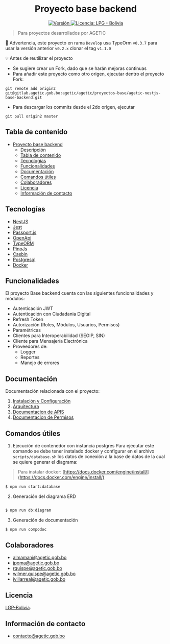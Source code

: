 <h1 align="center">Proyecto base backend</h1>

<p align="center">
  <a href="./">
    <img src="https://img.shields.io/badge/version-v1.1.0-blue" alt="Versión">
  </a>
  <a href="./LICENSE">
      <img src="https://img.shields.io/static/v1?label=Licencia&message=LPG%20-%20Bolivia&color=green" alt="Licencia: LPG - Bolivia" />
  </a>
</p>

> Para proyectos desarrollados por AGETIC

🚨 Advertencia, este proyecto en rama `Develop` usa TypeOrm `v0.3.7` para usar la versión anterior `v0.2.x` clonar el tag `v1.1.0`

💡 Antes de reutilizar el proyecto 

- Se sugiere crear un Fork, dado que se harán mejoras continuas
- Para añadir este proyecto como otro origen, ejecutar dentro el proyecto Fork:
```
git remote add origin2 git@gitlab.agetic.gob.bo:agetic/agetic/proyectos-base/agetic-nestjs-base-backend.git
```
- Para descargar los commits desde el 2do origen, ejecutar
```
git pull origin2 master
```


## Tabla de contenido

- [Proyecto base backend](#proyecto-base-backend)
  - [Descripción](#descripción)
  - [Tabla de contenido](#tabla-de-contenido)
  - [Tecnologías](#tecnologías)
  - [Funcionalidades](#funcionalidades)
  - [Documentación](#documentación)
  - [Comandos útiles](#comandos-útiles)
  - [Colaboradores](#colaboradores)
  - [Licencia](#licencia)
  - [Información de contacto](#información-de-contacto)

## Tecnologías

- [NestJS](https://nestjs.com/)
- [Jest](https://jestjs.io/)
- [Passport.js](http://www.passportjs.org/)
- [OpenApi](https://www.openapis.org/)
- [TypeORM](https://typeorm.io/)
- [PinoJs](https://getpino.io/#/)
- [Casbin](https://casbin.org/)
- [Postgresql](https://www.postgresql.org/)
- [Docker](https://www.docker.com/)

## Funcionalidades

El proyecto Base backend cuenta con las siguientes funcionalidades y módulos:

- Autenticación JWT
- Autenticación con Ciudadania Digital
- Refresh Token
- Autorización (Roles, Módulos, Usuarios, Permisos)
- Paramétricas
- Clientes para Interoperabilidad (SEGIP, SIN)
- Cliente para Mensajería Electrónica
- Proveedores de:
  - Logger
  - Reportes
  - Manejo de errores

## Documentación
Documentación relacionada con el proyecto:
1. [Instalación y Configuración](INSTALL.md)
2. [Arquitectura](/docs/arquitectura.md)
3. [Documentacion de APIS](/docs/openapi.yaml)
4. [Documentacion de Permisos](/docs/permisos.md)

## Comandos útiles

1. Ejecución de contenedor con instancia postgres
   Para ejecutar este comando se debe tener instalado docker y configurar en el archivo `scripts/database.sh` los datos de conexión a la base de datos de la cual se quiere generar el diagrama:

> Para instalar docker: [https://docs.docker.com/engine/install/](https://docs.docker.com/engine/install/)

```bash
$ npm run start:database
```

2. Generación del diagrama ERD

```bash

$ npm run db:diagram
```

3. Generación de documentación

```bash
$ npm run compodoc
```

## Colaboradores

- almamani@agetic.gob.bo
- jpoma@agetic.gob.bo
- rquispe@agetic.gob.bo
- wilmer.quispe@agetic.gob.bo
- ivillarreal@agetic.gob.bo

## Licencia

[LGP-Bolivia](LICENSE).

## Información de contacto

- contacto@agetic.gob.bo
